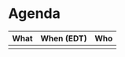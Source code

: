 # Agenda

|                         What                         |  When (EDT)       | Who                                         |
|:----------------------------------------------------:|:-----------------:|:-------------------------------------------:|
|                                                      |                   |                                             |


